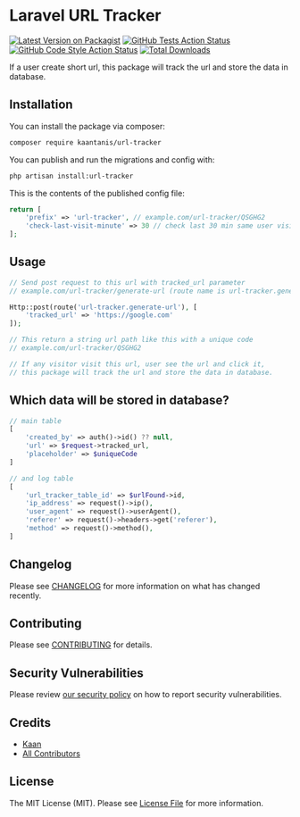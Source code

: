 # Laravel URL Tracker

[![Latest Version on Packagist](https://img.shields.io/packagist/v/kaantanis/url-tracker.svg?style=flat-square)](https://packagist.org/packages/kaantanis/url-tracker)
[![GitHub Tests Action Status](https://img.shields.io/github/actions/workflow/status/kaantanis/url-tracker/run-tests.yml?branch=main&label=tests&style=flat-square)](https://github.com/kaantanis/url-tracker/actions?query=workflow%3Arun-tests+branch%3Amain)
[![GitHub Code Style Action Status](https://img.shields.io/github/actions/workflow/status/kaantanis/url-tracker/fix-php-code-style-issues.yml?branch=main&label=code%20style&style=flat-square)](https://github.com/kaantanis/url-tracker/actions?query=workflow%3A"Fix+PHP+code+style+issues"+branch%3Amain)
[![Total Downloads](https://img.shields.io/packagist/dt/kaantanis/url-tracker.svg?style=flat-square)](https://packagist.org/packages/kaantanis/url-tracker)

If a user create short url, this package will track the url and store the data in database.

## Installation

You can install the package via composer:

```bash
composer require kaantanis/url-tracker
```

You can publish and run the migrations and config with:

```bash
php artisan install:url-tracker
```

This is the contents of the published config file:

```php
return [
    'prefix' => 'url-tracker', // example.com/url-tracker/QSGHG2
    'check-last-visit-minute' => 30 // check last 30 min same user visited this url. if not, increase view count
];
```

## Usage

```php
// Send post request to this url with tracked_url parameter
// example.com/url-tracker/generate-url (route name is url-tracker.generate-url)

Http::post(route('url-tracker.generate-url'), [
    'tracked_url' => 'https://google.com'
]);

// This return a string url path like this with a unique code
// example.com/url-tracker/QSGHG2

// If any visitor visit this url, user see the url and click it,
// this package will track the url and store the data in database.
```

## Which data will be stored in database?

```php
// main table
[
    'created_by' => auth()->id() ?? null,
    'url' => $request->tracked_url,
    'placeholder' => $uniqueCode
]

// and log table
[
    'url_tracker_table_id' => $urlFound->id,
    'ip_address' => request()->ip(),
    'user_agent' => request()->userAgent(),
    'referer' => request()->headers->get('referer'),
    'method' => request()->method(),
]
```


## Changelog

Please see [CHANGELOG](CHANGELOG.md) for more information on what has changed recently.

## Contributing

Please see [CONTRIBUTING](CONTRIBUTING.md) for details.

## Security Vulnerabilities

Please review [our security policy](../../security/policy) on how to report security vulnerabilities.

## Credits

- [Kaan](https://github.com/KaanTanis)
- [All Contributors](../../contributors)

## License

The MIT License (MIT). Please see [License File](LICENSE.md) for more information.

